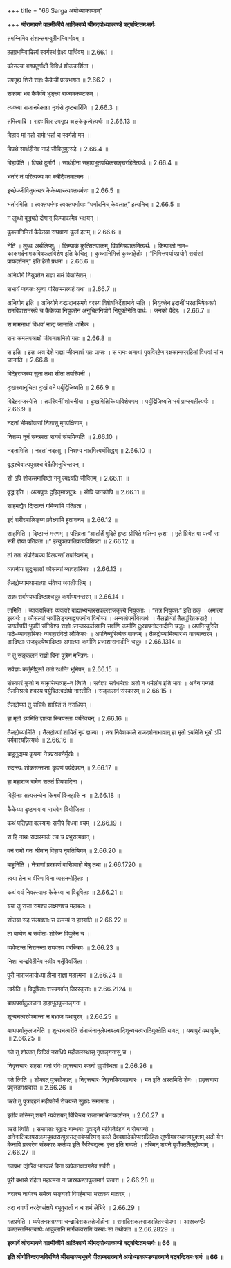 +++
title = "66 Sarga अयोध्याकाण्डम्"

+++
**श्रीरामायणे वाल्मीकीये आदिकाव्ये श्रीमदयोध्याकाण्डे षट्षष्टितमःसर्गः**

तमग्निमिव संशान्तमम्बुहीनमिवार्णवम् ।

हतप्रभमिवादित्यं स्वर्गस्थं प्रेक्ष्य पार्थिवम् ॥ 2.66.1 ॥

कौसल्या बाष्पपूर्णाक्षी विविधं शोककर्शिता ।

उपगृह्य शिरो राज्ञः कैकेयीं प्रत्यभाषत ॥ 2.66.2 ॥

सकामा भव कैकेयि भुङ्क्ष्व राज्यमकण्टकम् ।

त्यक्त्वा राजानमेकाग्रा नृशंसे दुष्टचारिणि ॥ 2.66.3 ॥

तमित्यादि । राज्ञः शिर उपगृह्य अङ्केकृत्वेत्यर्थः ॥ 2.66.13 ॥

विहाय मां गतो रामो भर्ता च स्वर्गतो मम ।

विपथे सार्थहीनेव नाहं जीवितुमुत्सहे ॥ 2.66.4 ॥

विहायेति । विपथे दुर्मार्गे । सार्थहीना सहायभूतपथिकसङ्घरहितेत्यर्थः ॥ 2.66.4 ॥

भर्तारं तं परित्यज्य का स्त्रीदैवतमात्मनः ।

इच्छेज्जीवितुमन्यत्र कैकेय्यास्त्यक्तधर्मणः ॥ 2.66.5 ॥

भर्तारमिति । त्यक्तधर्मणः त्यक्तधर्मायाः “धर्मादनिच् केवलात्” इत्यनिच् ॥ 2.66.5 ॥

न लुब्धो बुद्ध्यते दोषान् किम्पाकमिव भक्षयन् ।

कुब्जानिमित्तं कैकेय्या राघवाणां कुलं हतम् ॥ 2.66.6 ॥

नेति । लुब्धः अर्थलिप्सुः । किम्पाकं कुत्सितपाकम्, विषमिश्रपाकमित्यर्थः । किम्पाको नाम–काकमर्दनामकविषफलविशेष इति केचित् । कुब्जानिमित्तं कुब्जाहेतोः । “निमित्तपर्यायप्रयोगे सर्वासां प्रायदर्शनम्” इति हेतौ प्रथमा ॥ 2.66.6 ॥

अनियोगे नियुक्तेन राज्ञा रामं विवासितम् ।

सभार्यं जनकः श्रुत्वा परितप्स्यत्यहं यथा ॥ 2.66.7 ॥

अनियोग इति । अनियोगे वदप्रदानसमये वरस्य विशेषनिर्देशाभावे सति । नियुक्तेन इदानीं भरताभिषेकरूपे रामविवासनरूपे च कैकेय्या नियुक्तेन अनुचितनियोगे नियुक्तेनेति वार्थः । जनको वैदेहः ॥ 2.66.7 ॥

स मामनाथां विधवां नाद्य जानाति धार्मिकः ।

रामः कमलपत्राक्षो जीवनाशमितो गतः ॥ 2.66.8 ॥

स इति । इतः अत्र देशे राज्ञा जीवनाशं गतः प्राप्तः । स रामः अनाथां पुत्रविरहेण रक्षकान्तररहितां विधवां मां न जानाति ॥ 2.66.8 ॥

विदेहराजस्य सुता तथा सीता तपस्विनी ।

दुःखस्यानुचिता दुःखं वने पर्युद्विजिष्यति ॥ 2.66.9 ॥

विदेहराजस्येति । तपस्विनीं शोचनीया । दुःखमितिक्रियाविशेषणम् । पर्युद्विजिष्यति भयं प्राप्स्यतीत्यर्थः ॥ 2.66.9 ॥

नदतां भीमघोषाणां निशासु मृगपक्षिणाम् ।

निशम्य नूनं सन्त्रस्ता राघवं संश्रयिष्यति ॥ 2.66.10 ॥

नदतामिति । नदतां नदत्सु । निशम्य नादमित्यर्थसिद्धम् ॥ 2.66.10 ॥

वृद्धश्चैवाल्पपुत्रश्च वेदैहीमनुचिन्तयन् ।

सो ऽपि शोकसमाविष्टो ननु त्यक्ष्यति जीवितम् ॥ 2.66.11 ॥

वृद्ध इति । अल्पपुत्रः दुहितृमात्रपुत्रः । सोपि जनकोपि ॥ 2.66.11 ॥

साहमद्यैव दिष्टान्तं गमिष्यामि पतिव्रता ।

इदं शरीरमालिङ्ग्य प्रवेक्ष्यामि हुताशनम् ॥ 2.66.12 ॥

साहमिति । दिष्टान्तं मरणम् । पतिव्रता “आर्तार्ते मुदिते हृष्टा प्रोषिते मलिना कृशा । मृते म्रियेत या पत्यौ सा स्त्री ज्ञेया पतिव्रता ॥” इत्युक्तपातिव्रत्यविशिष्टा ॥ 2.66.12 ॥

तां ततः संपरिष्वज्य विलपन्तीं तपस्विनीम् ।

व्यपनीय सुदुःखार्तां कौसल्यां व्यावहारिकाः ॥ 2.66.13 ॥

तैलद्रोण्यामथामात्याः संवेश्य जगतीपतिम् ।

राज्ञः सर्वाण्यथादिष्टाश्चक्रुः कर्माण्यनन्तरम् ॥ 2.66.14 ॥

तामिति । व्यावहारिकाः व्यवहारे बाह्याभ्यन्तरसकलराजकृत्ये नियुक्ताः । “तत्र नियुक्तः” इति ठक् । अमात्या इत्यर्थः । कौसल्यां भर्त्रालिङ्गनाद्व्यपनीय विमोच्य । अन्यतोपनीयेत्यर्थः । तैलद्रोण्यां तैलपूरितकटाहे । जगतीपतिं भूपतिं संनिवेश्य राज्ञो ऽनन्तरकर्तव्यानि सर्वाणि कर्माणि दुःखापनोदनादीनि चक्रुः । अपनिन्युरिति पाठे–व्यावहारिकाः व्यवहारविदो लौकिकाः । अपनिन्युरित्येकं वाक्यम् । तैलद्रोण्यामित्यारभ्य वाक्यान्तरम् । आदिष्टाः राजकृत्येष्वादिष्टाः अमात्याः कर्माणि प्रजाशासनादीनि चक्रुः ॥ 2.66.1314 ॥

न तु सङ्कलनं राज्ञो विना पुत्रेण मन्त्रिणः ।

सर्वज्ञाः कर्तुमीषुस्ते ततो रक्षन्ति भूमिपम् ॥ 2.66.15 ॥

संस्कारं कुतो न चक्रुरित्यत्राह–न त्विति । सर्वज्ञाः सर्वधर्मज्ञाः अतो न धर्मलोप इति भावः । अनेन गम्यते तैलमिश्रत्वे शवस्य पर्युषितत्वदोषो नास्तीति । सङ्कलनं संस्कारम् ॥ 2.66.15 ॥

तैलद्रोण्यां तु सचिवैः शायितं तं नराधिपम् ।

हा मृतो ऽयमिति ज्ञात्वा स्त्रियस्ताः पर्यदेवयन् ॥ 2.66.16 ॥

तैलद्रोण्यामिति । तैलद्रोण्यां शायितं नृपं ज्ञात्वा । तत्र निवेशकाले राजदर्शनाभावात् हा मृतो ऽयमिति भूयो ऽपि पर्यवारयन्नित्यर्थः ॥ 2.66.16 ॥

बाहूनुद्यम्य कृपणा नेत्रप्रस्रवणैर्मुखैः ।

रुदन्त्यः शोकसन्तप्ताः कृपणं पर्यदेवयन् ॥ 2.66.17 ॥

हा महाराज रामेण सततं प्रियवादिना ।

विहीनाः सत्यसन्धेन किमर्थं विजहासि नः ॥ 2.66.18 ॥

कैकेय्या दुष्टभावाया राघवेण वियोजिताः ।

कथं पतिघ्न्या वत्स्यामः समीपे विधवा वयम् ॥ 2.66.19 ॥

स हि नाथः सदास्माकं तव च प्रभुरात्मवान् ।

वनं रामो गतः श्रीमान् विहाय नृपतिश्रियम् ॥ 2.66.20 ॥

बाहूनिति । नेत्राणां प्रस्रवणं वारिप्रवाहो येषु तथा ॥ 2.66.1720 ॥

त्वया तेन च वीरेण विना व्यसनमोहिताः ।

कथं वयं निवत्स्यामः कैकेय्या च विदूषिताः ॥ 2.66.21 ॥

यया तु राजा रामश्च लक्ष्मणश्च महाबलः ।

सीतया सह संत्यक्ताः स कमन्यं न हास्यति ॥ 2.66.22 ॥

ता बाष्पेण च संवीताः शोकेन विपुलेन च ।

व्यवेष्टन्त निरानन्दा राघवस्य वरस्त्रियः ॥ 2.66.23 ॥

निशा चन्द्रविहीनेव स्त्रीव भर्तृविवर्जिता ।

पुरी नाराजतायोध्या हीना राज्ञा महात्मना ॥ 2.66.24 ॥

त्वयेति । विदूषिताः राज्यगर्वात् तिरस्कृताः ॥ 2.66.2124 ॥

बाष्पपर्याकुलजना हाहाभूतकुलाङ्गना ।

शून्यचत्वरवेश्मान्ता न बभ्राज यथापुरम् ॥ 2.66.25 ॥

बाष्पपर्याकुलजनेति । शून्यचत्वरेति संमार्जनानुलेपनबल्यादिशून्यचत्वरादियुक्तेति यावत् । यथापुरं यथापूर्वम् ॥ 2.66.25 ॥

गते तु शोकात् त्रिदिवं नराधिपे महीतलस्थासु नृपाङ्गनासु च ।

निवृत्तचारः सहसा गतो रविः प्रवृत्तचारा रजनी ह्युपस्थिता ॥ 2.66.26 ॥

गते त्विति । शोकात् पुत्रशोकात् । निवृत्तचारः निवृत्तकिरणप्रचारः । मत इति अस्तमिति शेषः । प्रवृत्तचारा प्रवृत्ततमःप्रचारा ॥ 2.66.26 ॥

ऋते तु पुत्राद्दहनं महीपतेर्न रोचयन्ते सुहृदः समागताः ।

इतीव तस्मिन् शयने न्यवेशयन् विचिन्त्य राजानमचिन्त्यदर्शनम् ॥ 2.66.27 ॥

ऋते त्विति । समागताः सुहृदः बान्धवाः पुत्रादृते महीपतेर्दहनं न रोचयन्ते । अनेनातिबलपराक्रमयुक्तसत्पुत्रसद्भावेप्यस्मिन् काले दैववशादेकोप्यसन्निहितः तूष्णीमवस्थानमयुक्तम् अतो येन केनापि प्रकारेण संस्कारः कर्तव्य इति कैश्चिद्यत्नः कृत इति गम्यते । तस्मिन् शयने पूर्वोक्ततैलद्रोण्याम् ॥ 2.66.27 ॥

गतप्रभा द्यौरिव भास्करं विना व्यपेतनक्षत्रगणेव शर्वरी ।

पुरी बभासे रहिता महात्मना न चास्रकण्ठाकुलमार्ग चत्वरा ॥ 2.66.28 ॥

नराश्च नार्यश्च समेत्य सङ्घशो विगर्हमाणा भरतस्य मातरम् ।

तदा नगर्यां नरदेवसंक्षये बभूवुरार्ता न च शर्म लेभिरे ॥ 2.66.29 ॥

गतप्रभेति । व्यपेतनक्षत्रगणा चन्द्रादिसकलतेजोहीना । रामादिसकलराजरहितस्योपमा । आस्रकण्ठैः कण्ठस्तम्भितबाष्पैः आकुलानि मार्गचत्वराणि यस्याः सा तथोक्ता ॥ 2.66.2829 ॥

**इत्यार्षे श्रीरामायणे वाल्मीकीये आदिकाव्ये श्रीमदयोध्याकाण्डे षट्षष्टितमःसर्गः ॥ 66 ॥**

**इति श्रीगोविन्दराजविरचिते श्रीरामायणभूषणे पीताम्बराख्याने अयोध्याकाण्डव्याख्याने षट्षष्टितमः सर्गः ॥ 66 ॥**
